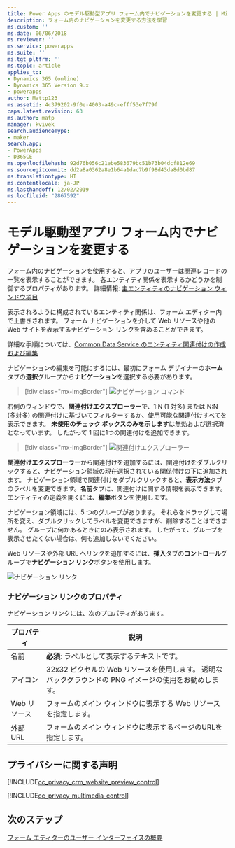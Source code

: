 ```yaml
---
title: Power Apps のモデル駆動型アプリ フォーム内でナビゲーションを変更する | MicrosoftDocs
description: フォーム内のナビゲーションを変更する方法を学習
ms.custom: ''
ms.date: 06/06/2018
ms.reviewer: ''
ms.service: powerapps
ms.suite: ''
ms.tgt_pltfrm: ''
ms.topic: article
applies_to:
- Dynamics 365 (online)
- Dynamics 365 Version 9.x
- powerapps
author: Mattp123
ms.assetid: 4c379202-9f0e-4003-a49c-efff53e7f79f
caps.latest.revision: 63
ms.author: matp
manager: kvivek
search.audienceType:
- maker
search.app:
- PowerApps
- D365CE
ms.openlocfilehash: 92d76b056c21ebe583679bc51b73b04dcf812e69
ms.sourcegitcommit: dd2a8a0362a8e1b64a1dac7b9f98d43da8d0bd87
ms.translationtype: HT
ms.contentlocale: ja-JP
ms.lasthandoff: 12/02/2019
ms.locfileid: "2867592"
---
```

# <a name="change-navigation-within-a-model-driven-app-form"></a>モデル駆動型アプリ フォーム内でナビゲーションを変更する

 フォーム内のナビゲーションを使用すると、アプリのユーザーは関連レコードの一覧を表示することができます。 各エンティティ関係を表示するかどうかを制御するプロパティがあります。 詳細情報: [主エンティティのナビゲーション ウィンドウ項目](../common-data-service/create-edit-1n-relationships-solution-explorer.md#navigation-pane-item-for-primary-entity)  
  
 表示されるように構成されているエンティティ関係は、フォーム エディター内で上書きされます。 フォーム ナビゲーションを介して Web リソースや他の Web サイトを表示するナビゲーション リンクを含めることができます。  
  
 詳細な手順については、[Common Data Service のエンティティ関連付けの作成および編集](../common-data-service/create-edit-entity-relationships.md)  
  
 ナビゲーションの編集を可能にするには、最初にフォーム デザイナーの**ホーム**タブの**選択**グループから**ナビゲーション**を選択する必要があります。  
 
> [!div class="mx-imgBorder"] 
> ![ナビゲーション コマンド](media/navigation-command.png)
 
 右側のウィンドウで、**関連付けエクスプローラー**で、1:N (1 対多) または N:N (多対多) の関連付けに基づいてフィルターするか、使用可能な関連付けすべてを表示できます。 **未使用のチェック ボックスのみを示します**は無効および選択済となっています。 したがって 1 回に1つの関連付けを追加できます。  
 
 > [!div class="mx-imgBorder"] 
 > ![関連付けエクスプローラー](media/relationship-explorer.png)

 **関連付けエクスプローラー**から関連付けを追加するには、関連付けをダブルクリックすると、ナビゲーション領域の現在選択されている関係付けの下に追加されます。 ナビゲーション領域で関連付けをダブルクリックすると、**表示方法**タブのラベルを変更できます。**名前**タブに、関連付けに関する情報を表示できます。 エンティティの定義を開くには、**編集**ボタンを使用します。  
  
 ナビゲーション領域には、5 つのグループがあります。 それらをドラッグして場所を変え、ダブルクリックしてラベルを変更できますが、削除することはできません。 グループに何かあるときにのみ表示されます。 したがって、グループを表示させたくない場合は、何も追加しないでください。  
  
 Web リソースや外部 URL へリンクを追加するには、**挿入**タブの**コントロール**グループで**ナビゲーション リンク**ボタンを使用します。  
 
 ![ナビゲーション リンク](media/navigation-link.png)
 
<a name="BKMK_NavigationLinkProperties"></a>   
### <a name="navigation-link-properties"></a>ナビゲーション リンクのプロパティ  
 ナビゲーション リンクには、次のプロパティがあります。  
  
|プロパティ|説明|  
|--------------|-----------------|  
|名前|**必須**: ラベルとして表示するテキストです。|  
|アイコン|32x32 ピクセルの Web リソースを使用します。 透明なバックグラウンドの PNG イメージの使用をお勧めします。|  
|Web リソース|フォームのメイン ウィンドウに表示する Web リソースを指定します。|  
|外部 URL|フォームのメイン ウィンドウに表示するページのURLを指定します。|  

<a name="BKMK_PrivacyNotices"></a>   

## <a name="privacy-notices"></a>プライバシーに関する声明  
 [!INCLUDE[cc_privacy_crm_website_preview_control](../../includes/cc-privacy-crm-website-preview-control.md)]    
  
 [!INCLUDE[cc_privacy_multimedia_control](../../includes/cc-privacy-multimedia-control.md)]  

## <a name="next-steps"></a>次のステップ

[フォーム エディターのユーザー インターフェイスの概要](form-editor-user-interface-legacy.md)
